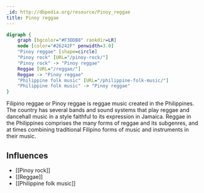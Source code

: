 ```yaml
---
_id: http://dbpedia.org/resource/Pinoy_reggae
title: Pinoy reggae
---
```


```dot
digraph {
	graph [bgcolor="#F3DDB8" rankdir=LR]
	node [color="#26242F" penwidth=3.0]
	"Pinoy reggae" [shape=circle]
	"Pinoy rock" [URL="/pinoy-rock/"]
	"Pinoy rock" -> "Pinoy reggae"
	Reggae [URL="/reggae/"]
	Reggae -> "Pinoy reggae"
	"Philippine folk music" [URL="/philippine-folk-music/"]
	"Philippine folk music" -> "Pinoy reggae"
}
```

Filipino reggae or Pinoy reggae is reggae music created in the Philippines. The country has several bands and sound systems that play reggae and dancehall music in a style faithful to its expression in Jamaica. Reggae in the Philippines comprises the many forms of reggae and its subgenres, and at times combining traditional Filipino forms of music and instruments in their music.

## Influences

- [[Pinoy rock]]
- [[Reggae]]
- [[Philippine folk music]]
